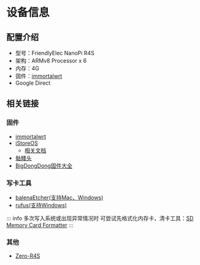 # 设备信息

## 配置介绍

* 型号：FriendlyElec NanoPi R4S
* 架构：ARMv8 Processor x 6
* 内存：4G
* 固件：[immortalwrt](https://github.com/immortalwrt/immortalwrt)
* Google Direct

## 相关链接

### 固件

* [immortalwrt](https://github.com/immortalwrt/immortalwrt)
* [iStoreOS](https://fw.koolcenter.com/iStoreOS/r4s/)
  * [相关文档](https://doc.linkease.com/zh/guide/istoreos/)
* [骷髅头](https://github.com/DHDAXCW/NanoPi-R4S-R4SE)
* [BigDongDong固件大全](http://www.jldup.com:5244/)

### 写卡工具

* [balenaEtcher(支持Mac、Windows)](https://github.com/balena-io/etcher)
* [rufus(支持Windows)](https://rufus.ie/)

::: info 多次写入系统或出现异常情况时
可尝试先格式化内存卡，清卡工具：[SD Memory Card Formatter](https://www.sdcard.org/downloads/formatter/)
:::

### 其他

* [Zero-R4S](https://github.com/yikZero/Zero-R4S)